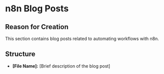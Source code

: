 # n8n Blog Posts

## Reason for Creation

This section contains blog posts related to automating workflows with n8n.

## Structure

*   **[File Name]:** [Brief description of the blog post]

